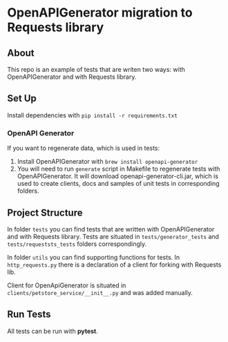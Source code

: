 # OpenAPIGenerator migration to Requests library

## About

This repo is an example of tests that are writen two ways: with OpenAPIGenerator and with Requests library.

## Set Up

Install dependencies with `pip install -r requirements.txt`

### OpenAPI Generator

If you want to regenerate data, which is used in tests:
1. Install OpenAPIGenerator with `brew install openapi-generator`
2. You will need to run `generate` script in Makefile to regenerate tests with OpenAPIGenerator. 
It will download openapi-generator-cli.jar, which is used to create clients, 
docs and samples of unit tests in corresponding folders.

## Project Structure

In folder `tests` you can find tests that are written with OpenAPIGenerator and with Requests library. 
Tests are situated in `tests/generator_tests` and `tests/requeststs_tests` folders correspondingly.

In folder `utils` you can find supporting functions for tests.
In `http_requests.py` there is a declaration of a client for forking with Requests lib.

Client for OpenApiGenerator is situated in `clients/petstore_service/__init__.py` and was added manually.

## Run Tests

All tests can be run with __pytest__.
